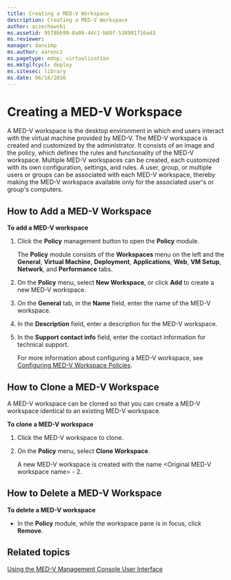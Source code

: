 ```yaml
---
title: Creating a MED-V Workspace
description: Creating a MED-V Workspace
author: aczechowski
ms.assetid: 9578bb99-8a09-44c1-b88f-538901f16ad3
ms.reviewer: 
manager: dansimp
ms.author: aaroncz
ms.pagetype: mdop, virtualization
ms.mktglfcycl: deploy
ms.sitesec: library
ms.date: 06/16/2016
---
```



# Creating a MED-V Workspace


A MED-V workspace is the desktop environment in which end users interact with the virtual machine provided by MED-V. The MED-V workspace is created and customized by the administrator. It consists of an image and the policy, which defines the rules and functionality of the MED-V workspace. Multiple MED-V workspaces can be created, each customized with its own configuration, settings, and rules. A user, group, or multiple users or groups can be associated with each MED-V workspace, thereby making the MED-V workspace available only for the associated user's or group's computers.

## How to Add a MED-V Workspace


**To add a MED-V workspace**

1.  Click the **Policy** management button to open the **Policy** module.

    The **Policy** module consists of the **Workspaces** menu on the left and the **General**, **Virtual Machine**, **Deployment**, **Applications**, **Web**, **VM Setup**, **Network**, and **Performance** tabs.

2.  On the **Policy** menu, select **New Workspace**, or click **Add** to create a new MED-V workspace.

3.  On the **General** tab, in the **Name** field, enter the name of the MED-V workspace.

4.  In the **Description** field, enter a description for the MED-V workspace.

5.  In the **Support contact info** field, enter the contact information for technical support.

    For more information about configuring a MED-V workspace, see [Configuring MED-V Workspace Policies](configuring-med-v-workspace-policies.md).

## How to Clone a MED-V Workspace


A MED-V workspace can be cloned so that you can create a MED-V workspace identical to an existing MED-V workspace.

**To clone a MED-V workspace**

1.  Click the MED-V workspace to clone.

2.  On the **Policy** menu, select **Clone Workspace**.

    A new MED-V workspace is created with the name &lt;Original MED-V workspace name&gt; - 2.

## How to Delete a MED-V Workspace


**To delete a MED-V workspace**

-   In the **Policy** module, while the workspace pane is in focus, click **Remove**.

## Related topics


[Using the MED-V Management Console User Interface](using-the-med-v-management-console-user-interface.md)

 

 





